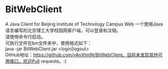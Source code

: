 # BitWebClient
A Java Client for Beijing Institute of Technology Campus Web 
一个使用Java语言编写的北京理工大学校园网客户端，可以登录和注销。  
请使用命令行启动。  
可执行文件在bin文件夹中，使用格式如下：  
java -jar BitWebClient.jar <login|logout> <username> <password>  
GitHub地址：https://github.com/yAnXImIN/BitWebClient。目前未发现其他可用接口，欢迎Pull requests。:)  
